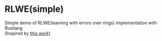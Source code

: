 # RLWE(simple)

Simple demo of RLWE(learning with errors over rings) implementation with Rustlang  
(Inspired by [this work](https://github.com/yusugomori/rlwe-simple))
